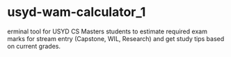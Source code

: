 # usyd-wam-calculator_1
erminal tool for USYD CS Masters students to estimate required exam marks for stream entry (Capstone, WIL, Research) and get study tips based on current grades.
